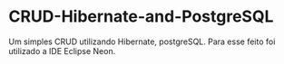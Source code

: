 # CRUD-Hibernate-and-PostgreSQL
Um simples CRUD utilizando Hibernate, postgreSQL. Para esse feito foi utilizado a IDE Eclipse Neon.
